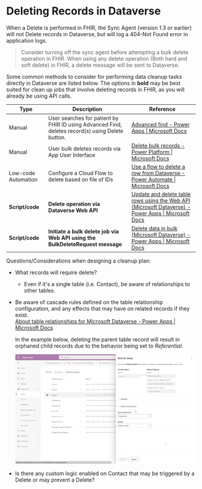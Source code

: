 # Deleting Records in Dataverse

When a Delete is performed in FHIR, the Sync Agent (version 1.3 or earlier) will not Delete records in Dataverse, but will log a 404-Not Found error in application logs.  

>Consider turning off the sync agent before attempting a bulk delete operation in FHIR. When using any delete operation (Both hard and soft delete) in FHIR, a delete message will be sent to Dataverse.  

Some common methods to consider for performing data cleanup tasks directly in Dataverse are listed below. The options in **bold** may be best suited for  clean up jobs that involve deleting records in FHIR, as you will already be using API calls.  

| **Type** | **Description** | **Reference** |
| --- | --- | --- |
| Manual | User searches for patient by FHIR ID using Advanced Find, deletes record(s) using Delete button. | [Advanced find - Power Apps &#124; Microsoft Docs](https://docs.microsoft.com/en-us/power-apps/user/advanced-find) |  
| Manual | User bulk deletes records via App User Interface | [Delete bulk records - Power Platform &#124; Microsoft Docs](https://docs.microsoft.com/en-us/power-platform/admin/delete-bulk-records) |  
| Low-code Automation | Configure a Cloud Flow to delete based on file of IDs | [Use a flow to delete a row from Dataverse - Power Automate &#124; Microsoft Docs](https://docs.microsoft.com/en-us/power-automate/dataverse/delete-row) |  
| **Script/code** | **Delete operation via Dataverse Web API** | [Update and delete table rows using the Web API (Microsoft Dataverse) - Power Apps &#124; Microsoft Docs](https://docs.microsoft.com/en-us/power-apps/developer/data-platform/webapi/update-delete-entities-using-web-api#basic-delete) |  
| **Script/code** | **Initiate a bulk delete job via Web API using the BulkDeleteRequest message** | [Delete data in bulk (Microsoft Dataverse) - Power Apps &#124; Microsoft Docs](https://docs.microsoft.com/en-us/power-apps/developer/data-platform/delete-data-bulk) |

Questions/Considerations when designing a cleanup plan:

- What records will require delete?
  - Even if it's a single table (i.e. Contact), be aware of relationships to other tables.  

- Be aware of cascade rules defined on the table relationship configuration, and any effects that may have on related records if they exist.  
[About table relationships for Microsoft Dataverse - Power Apps &#124; Microsoft Docs](https://docs.microsoft.com/en-us/power-apps/maker/data-platform/create-edit-entity-relationships#behaviors)  

    In the example below, deleting the parent table record will result in orphaned child records due to the behavior being set to _Referential_.  

  ![Referential Relationship](./Images/Dataverse_Referential_Rx.png)  

- Is there any custom logic enabled on Contact that may be triggered by a Delete or may prevent a Delete?
